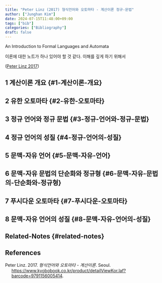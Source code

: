 ```yaml
---
title: "Peter Linz (2017) 형식언어와 오토마타 - 계산이론 정규-문법"
author: ["Junghan Kim"]
date: 2024-07-15T11:48:00+09:00
tags: ["bib"]
categories: ["Bibliography"]
draft: false
---
```


An Introduction to Formal Languages and Automata

이론에 대한 노트가 하나 있어야 할 것 같다. 이해를 깊게 하기 위해서

(<a href="#citeproc_bib_item_1">Peter Linz 2017</a>)


## 1 계산이론 개요 {#1-계산이론-개요}


## 2 유한 오토마타 {#2-유한-오토마타}


## 3 정규 언어와 정규 문법 {#3-정규-언어와-정규-문법}


## 4 정규 언어의 성질 {#4-정규-언어의-성질}


## 5 문맥-자유 언어 {#5-문맥-자유-언어}


## 6 문맥-자유 문법의 단순화와 정규형 {#6-문맥-자유-문법의-단순화와-정규형}


## 7 푸시다운 오토마타 {#7-푸시다운-오토마타}


## 8 문맥-자유 언어의 성질 {#8-문맥-자유-언어의-성질}


## Related-Notes {#related-notes}

## References

<style>.csl-entry{text-indent: -1.5em; margin-left: 1.5em;}</style><div class="csl-bib-body">
  <div class="csl-entry"><a id="citeproc_bib_item_1"></a>Peter Linz. 2017. <i>형식언어와 오토마타 - 계산이론</i>. Seoul. <a href="https://www.kyobobook.co.kr/product/detailViewKor.laf?barcode=9791156005414">https://www.kyobobook.co.kr/product/detailViewKor.laf?barcode=9791156005414</a>.</div>
</div>
